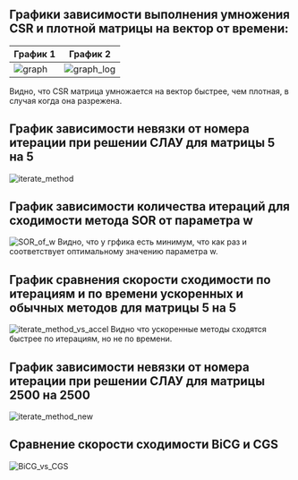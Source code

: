 ## Графики зависимости выполнения умножения CSR и плотной матрицы на вектор от времени:
| График 1 | График 2 |
|----------|----------|
| ![graph](https://github.com/user-attachments/assets/66df29ae-c679-462f-8489-65519edeb6c0) | ![graph_log](https://github.com/user-attachments/assets/bf78f32c-b642-42e9-8be6-6c47459acb55)
Видно, что CSR матрица умножается на вектор быстрее, чем плотная, в случая когда она разрежена.

## График зависимости невязки от номера итерации при решении СЛАУ для матрицы 5 на 5
![iterate_method](https://github.com/user-attachments/assets/378ccd78-ff85-455b-9a13-f7cb63323e9c)

## График зависимости количества итераций для сходимости метода SOR от параметра w
![SOR_of_w](https://github.com/user-attachments/assets/2ddd070e-ab39-4eff-9b12-15ab2a0b0d3c)
Видно, что у грфика есть минимум, что как раз и соответствует оптимальному значению параметра w.

## График сравнения скорости сходимости по итерациям и по времени ускоренных и обычных методов для матрицы 5 на 5
![iterate_method_vs_accel](https://github.com/user-attachments/assets/0d8967d1-e728-4f2f-b086-5136d587b6e7)
Видно что ускоренные методы сходятся быстрее по итерациям, но не по времени.

## График зависимости невязки от номера итерации при решении СЛАУ для матрицы 2500 на 2500
![iterate_method_new](https://github.com/user-attachments/assets/a9a9a2c3-84c2-4d96-8c8e-98c787faed4b)

## Сравнение скорости сходимости BiCG и CGS
![BiCG_vs_CGS](https://github.com/user-attachments/assets/8991a783-ee9b-413b-8e6e-cf48abfcf14c)
